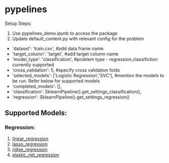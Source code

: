 # pypelines
Setup Steps:
1. Use pypelines_demo.ipynb to access the package
2. Update default_content.py with relevant config for the problem
  - 'dataset': 'train.csv', #add data frame name 
  - 'target_column': 'target', #add target column name
  - 'model_type': 'classification', #problem type - regression,classifiction currently supported
  - 'cross_validation': 5, #specify cross validation folds
  - 'selected_models': ['Logistic Regression','SVC'], #mention the models to be run. Refer below for supported models
  - 'completed_models': [],
  - 'classification': SklearnPipeline().get_settings_classification(),
  - 'regression': SklearnPipeline().get_settings_regression()

## Supported Models:
### Regression:
1. [linear_regression](https://github.com/Zerve-AI/pypelines/blob/master/pypelines/sklearn/regression/linear_regression.py)
2. [lasso_regression](https://github.com/Zerve-AI/pypelines/blob/master/pypelines/sklearn/regression/lasso_regression.py)
3. [ridge_regression](https://github.com/Zerve-AI/pypelines/blob/master/pypelines/sklearn/regression/ridge_regression.py)
4. [elastic_net_regression](https://github.com/Zerve-AI/pypelines/blob/master/pypelines/sklearn/regression/elastic_net_regression.py)

